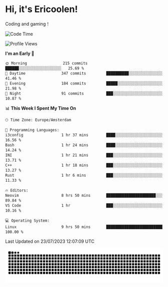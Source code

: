 # Hi, it's Ericoolen!
Coding and gaming！

<!--START_SECTION:waka-->
![Code Time](http://img.shields.io/badge/Code%20Time-905%20hrs%2015%20mins-blue)

![Profile Views](http://img.shields.io/badge/Profile%20Views-0-blue)

**I'm an Early 🐤** 

```text
🌞 Morning                215 commits         ██████░░░░░░░░░░░░░░░░░░░   25.69 % 
🌆 Daytime                347 commits         ██████████░░░░░░░░░░░░░░░   41.46 % 
🌃 Evening                184 commits         █████░░░░░░░░░░░░░░░░░░░░   21.98 % 
🌙 Night                  91 commits          ███░░░░░░░░░░░░░░░░░░░░░░   10.87 % 
```


📊 **This Week I Spent My Time On** 

```text
🕑︎ Time Zone: Europe/Amsterdam

💬 Programming Languages: 
i3config                 1 hr 37 mins        ████░░░░░░░░░░░░░░░░░░░░░   16.56 % 
Bash                     1 hr 24 mins        ████░░░░░░░░░░░░░░░░░░░░░   14.24 % 
INI                      1 hr 21 mins        ███░░░░░░░░░░░░░░░░░░░░░░   13.71 % 
C++                      1 hr 18 mins        ███░░░░░░░░░░░░░░░░░░░░░░   13.27 % 
Rust                     1 hr 6 mins         ███░░░░░░░░░░░░░░░░░░░░░░   11.33 % 

🔥 Editors: 
Neovim                   8 hrs 50 mins       ██████████████████████░░░   89.84 % 
VS Code                  1 hr                ███░░░░░░░░░░░░░░░░░░░░░░   10.16 % 

💻 Operating System: 
Linux                    9 hrs 50 mins       █████████████████████████   100.00 % 
```


 Last Updated on 23/07/2023 12:07:09 UTC
<!--END_SECTION:waka-->

<picture>
  <source media="(prefers-color-scheme: dark)" srcset="https://raw.githubusercontent.com/Eric-Song-Nop/Eric-Song-Nop/output/github-contribution-grid-snake-dark.svg">
  <source media="(prefers-color-scheme: light)" srcset="https://raw.githubusercontent.com/Eric-Song-Nop/Eric-Song-Nop/output/github-contribution-grid-snake.svg">
  <img alt="github contribution grid snake animation" src="https://raw.githubusercontent.com/Eric-Song-Nop/Eric-Song-Nop/output/github-contribution-grid-snake.svg">
</picture>
